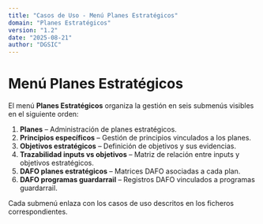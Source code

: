 ```yaml
---
title: "Casos de Uso - Menú Planes Estratégicos"
domain: "Planes Estratégicos"
version: "1.2"
date: "2025-08-21"
author: "DGSIC"
---
```


# Menú Planes Estratégicos

El menú **Planes Estratégicos** organiza la gestión en seis submenús visibles en el siguiente orden:

1. **Planes** – Administración de planes estratégicos.
2. **Principios específicos** – Gestión de principios vinculados a los planes.
3. **Objetivos estratégicos** – Definición de objetivos y sus evidencias.
4. **Trazabilidad inputs vs objetivos** – Matriz de relación entre inputs y objetivos estratégicos.
5. **DAFO planes estratégicos** – Matrices DAFO asociadas a cada plan.
6. **DAFO programas guardarrail** – Registros DAFO vinculados a programas guardarrail.

Cada submenú enlaza con los casos de uso descritos en los ficheros correspondientes.

